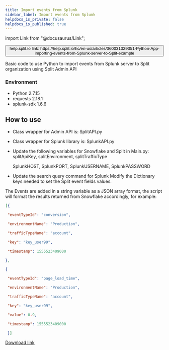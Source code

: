 ```yaml
---
title: Import events from Splunk
sidebar_label: Import events from Splunk
helpdocs_is_private: false
helpdocs_is_published: true
---
```


import Link from "@docusaurus/Link";

<p>
  <button style={{borderRadius:'8px', border:'1px', fontFamily:'Courier New', fontWeight:'800', textAlign:'left'}}> help.split.io link: https://help.split.io/hc/en-us/articles/360031329351-Python-App-importing-events-from-Splunk-server-to-Split-example </button>
</p>

Basic code to use Python to import events from Splunk server to Split organization using Split Admin API

### Environment

- Python 2.7.15
- requests 2.18.1
- splunk-sdk 1.6.6

## How to use

 - Class wrapper for Admin API  is:
         SplitAPI.py

 - Class wrapper for Splunk library  is:
         SplunkAPI.py

 - Update the following variables for Snowflake and Split in Main.py:
      splitApiKey, splitEnvironment, splitTrafficType

      SplunkHOST, SplunkPORT, SplunkUSERNAME, SplunkPASSWORD

 - Update the search query command for Splunk
Modify the Dictionary keys needed to set the Split event fields values.

The Events are added in a string variable as a JSON array format, the script will format the results returned from Snowflake accordingly, for example:

```json
[{ 

 "eventTypeId": "conversion", 

 "environmentName": "Production",    

 "trafficTypeName": "account", 

 "key": "key_user99",

 "timestamp": 1555523409000 

}, 

{ 

 "eventTypeId": "page_load_time", 

 "environmentName": "Production",      

 "trafficTypeName": "account", 

 "key": "key_user99", 

 "value": 0.9,

 "timestamp": 1555523409000 

 }]
```

[Download link](https://drive.google.com/a/split.io/file/d/1YC6IzzBp6lfH5ug_hZTh0uyQNUuv4MfS/view?usp=sharing) 